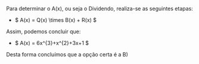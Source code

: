 Para determinar o A(x), ou seja o Dividendo, realiza-se as seguintes etapas: 

 - $ A(x) = Q(x) \times B(x) + R(x) $

 Assim, podemos concluir que: 

 - $  A(x) = 6x^{3}+x^{2}+3x+1 $ 


Desta forma concluímos que a opção certa é a B) 
